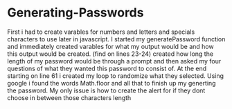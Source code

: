 # Generating-Passwords
First i had to create varables for numbers and letters and specials characters to use later in javascript. 
I started my generatePassword function and immediately created varables for what my output would be and how this output would be created. (find on lines 23-24) created how long the length of my password would be through a prompt and then asked my four questions of what they wanted this password to consist of. At the end starting on line 61 i created my loop to randomize what they selected. Using google i found the words Math.floor and all that to finish up my generting the password. 
My only issue is how to create the alert for if they dont choose in between those characters length

